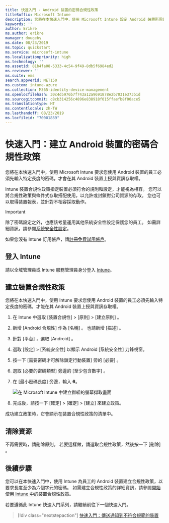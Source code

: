 ```yaml
---
title: 快速入門 - Android 裝置的密碼合規性政策
titleSuffix: Microsoft Intune
description: 您將在本快速入門中，使用 Microsoft Intune 設定 Android 裝置所需的密碼長度。
keywords: ''
author: Erikre
ms.author: erikre
manager: dougeby
ms.date: 08/23/2019
ms.topic: quickstart
ms.service: microsoft-intune
ms.localizationpriority: high
ms.technology: ''
ms.assetid: 81b4fa08-5333-4c54-9f49-8db5f6984ed2
ms.reviewer: ''
ms.suite: ems
search.appverid: MET150
ms.custom: intune-azure
ms.collection: M365-identity-device-management
ms.openlocfilehash: 30c4d5976b7f743a12a9691878e2b7031e373b1d
ms.sourcegitcommit: c8cb314256c4896e838918f015ffaefb8f00ace5
ms.translationtype: HT
ms.contentlocale: zh-TW
ms.lasthandoff: 08/23/2019
ms.locfileid: "70001839"
---
```

# <a name="quickstart-create-a-password-compliance-policy-for-android-devices"></a>快速入門：建立 Android 裝置的密碼合規性政策

您將在本快速入門中，使用 Microsoft Intune 要求您使用 Android 裝置的員工必須先輸入特定長度的密碼，才會在其 Android 裝置上授與資訊存取權。 

Intune 裝置合規性政策指定裝置必須符合的規則和設定，才能視為相容。 您可以將合規性政策與條件式存取搭配使用，以允許或封鎖對公司資源的存取。 您也可以取得裝置報表，並針對不相容採取動作。

> [!IMPORTANT]
> 除了密碼設定之外，也應該考量運用其他系統安全性設定保護您的員工。 如需詳細資訊，請參閱[系統安全性設定](compliance-policy-create-android-for-work.md)。

如果您沒有 Intune 訂用帳戶，請[註冊免費試用帳戶](free-trial-sign-up.md)。

## <a name="sign-in-to-intune"></a>登入 Intune

請以全域管理員或 Intune 服務管理員身分登入 [Intune](https://aka.ms/intuneportal)。 

## <a name="create-a-device-compliance-policy"></a>建立裝置合規性政策

您將在本快速入門中，使用 Intune 要求您使用 Android 裝置的員工必須先輸入特定長度的密碼，才能在其 Android 裝置上授與資訊存取權。

1. 在 Intune 中選取 [裝置合規性]   > [原則]   > [建立原則]  。
2. 新增 [Android 合規性]  作為 [名稱]  。 也請新增 [描述]  。
3. 針對 [平台]  ，選取 [Android]  。 
4. 選取 [設定]   > [系統安全性]  以顯示 Android [系統安全性]  刀鋒視窗。
5. 按一下 [需要密碼才可解除鎖定行動裝置]  旁的 [必要]  。
6. 選取 [必要的密碼類型]  旁邊的 [至少包含數字]  。
7. 在 [最小密碼長度]  旁邊，輸入 **6**。 

    ![在 Microsoft Intune 中建立群組的螢幕擷取畫面](media/quickstart-set-password-length-android/quickstart-set-password-length-android-01.png)

7. 完成後，請按一下 [確定]   > [確定]   > [建立]  來建立政策。

成功建立政策時，它會顯示在裝置合規性政策的清單中。 

## <a name="clean-up-resources"></a>清除資源

不再需要時，請刪除原則。 若要這樣做，請選取合規性政策，然後按一下 [刪除]  。

## <a name="next-steps"></a>後續步驟

您可以在本快速入門中，使用 Intune 為員工的 Android 裝置建立合規性政策，以要求長度至少為六個字元的密碼。 如需建立合規性政策的詳細資訊，請參閱[開始使用 Intune 中的裝置合規性政策](device-compliance-get-started.md)。

若要遵循此 Intune 快速入門系列，請繼續前往下一個快速入門。

> [!div class="nextstepaction"]
> [快速入門：傳送通知到不符合規範的裝置](quickstart-send-notification.md)
